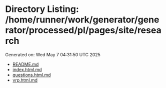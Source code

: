 # Directory Listing: /home/runner/work/generator/generator/processed/pl/pages/site/research
Generated on: Wed May  7 04:31:50 UTC 2025

- [README.md](README.md)
- [index.html.md](index.html.md)
- [questions.html.md](questions.html.md)
- [vrp.html.md](vrp.html.md)
